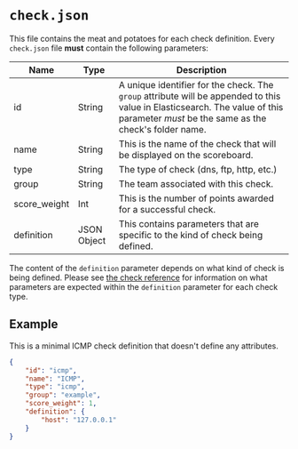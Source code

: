 `check.json`
============

This file contains the meat and potatoes for each check definition. Every `check.json` file **must** contain the following parameters:

| Name          | Type        | Description                                                                                                                                                                          |
| ------------- | ----------- | ------------------------------------------------------------------------------------------------------------------------------------------------------------------------------------ |
| id            | String      | A unique identifier for the check. The `group` attribute will be appended to this value in Elasticsearch. The value of this parameter _must_ be the same as the check's folder name. |
| name          | String      | This is the name of the check that will be displayed on the scoreboard.                                                                                                              |
| type          | String      | The type of check (dns, ftp, http, etc.)                                                                                                                                             |
| group         | String      | The team associated with this check.                                                                                                                                                 |
| score\_weight | Int         | This is the number of points awarded for a successful check.                                                                                                                         |
| definition    | JSON Object | This contains parameters that are specific to the kind of check being defined.                                                                                                       |

The content of the `definition` parameter depends on what kind of check is being defined. Please see [the check reference](../reference.md) for information on what parameters are expected within the `definition` parameter for each check type.

Example
-------

This is a minimal ICMP check definition that doesn't define any attributes.

```json
{
    "id": "icmp",
    "name": "ICMP",
    "type": "icmp",
    "group": "example",
    "score_weight": 1,
    "definition": {
        "host": "127.0.0.1"
    }
}
```